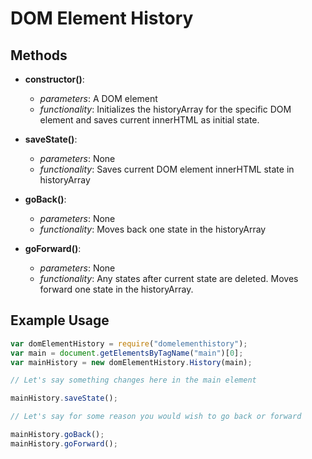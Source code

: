 # DOM Element History

## Methods

* **constructor()**:    
    * *parameters*: A DOM element  
    * *functionality*: Initializes the historyArray for the specific DOM element and saves current innerHTML as initial state.

* **saveState()**:
    * *parameters*: None
    * *functionality*: Saves current DOM element innerHTML state in historyArray

* **goBack()**:
    * *parameters*: None
    * *functionality*: Moves back one state in the historyArray

* **goForward()**:
    * *parameters*: None
    * *functionality*: Any states after current state are deleted. Moves forward one state in the historyArray.

## Example Usage

```javascript
var domElementHistory = require("domelementhistory");
var main = document.getElementsByTagName("main")[0];
var mainHistory = new domElementHistory.History(main);

// Let's say something changes here in the main element

mainHistory.saveState();

// Let's say for some reason you would wish to go back or forward

mainHistory.goBack();
mainHistory.goForward();
```